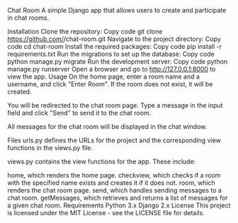 Chat Room
A simple Django app that allows users to create and participate in chat rooms.

Installation
Clone the repository:
Copy code
git clone https://github.com/<your-username>/chat-room.git
Navigate to the project directory:
Copy code
cd chat-room
Install the required packages:
Copy code
pip install -r requirements.txt
Run the migrations to set up the database:
Copy code
python manage.py migrate
Run the development server:
Copy code
python manage.py runserver
Open a browser and go to http://127.0.0.1:8000 to view the app.
Usage
On the home page, enter a room name and a username, and click "Enter Room". If the room does not exist, it will be created.

You will be redirected to the chat room page. Type a message in the input field and click "Send" to send it to the chat room.

All messages for the chat room will be displayed in the chat window.

Files
urls.py defines the URLs for the project and the corresponding view functions in the views.py file.

views.py contains the view functions for the app. These include:

home, which renders the home page.
checkview, which checks if a room with the specified name exists and creates it if it does not.
room, which renders the chat room page.
send, which handles sending messages to a chat room.
getMessages, which retrieves and returns a list of messages for a given chat room.
Requirements
Python 3.x
Django 2.x
License
This project is licensed under the MIT License - see the LICENSE file for details.